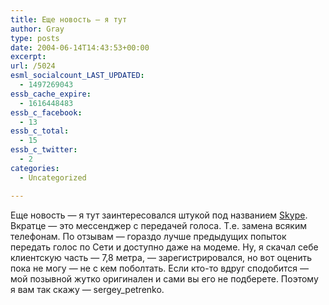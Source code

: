 ```yaml
---
title: Еще новость — я тут
author: Gray
type: posts
date: 2004-06-14T14:43:53+00:00
excerpt:
url: /5024
esml_socialcount_LAST_UPDATED:
  - 1497269043
essb_cache_expire:
  - 1616448483
essb_c_facebook:
  - 13
essb_c_total:
  - 15
essb_c_twitter:
  - 2
categories:
  - Uncategorized

---
```








Еще новость &#8212; я тут заинтересовался штукой под названием <a href="http://www.skype.com/" target="_blank">Skype</a>. Вкратце &#8212; это мессенджер с передачей голоса. Т.е. замена всяким телефонам. По отзывам &#8212; гораздо лучше предыдущих попыток передать голос по Сети и доступно даже на модеме. Ну, я скачал себе клиентскую часть &#8212; 7,8 метра, &#8212; зарегистрировался, но вот оценить пока не могу &#8212; не с кем поболтать. Если кто-то вдруг сподобится &#8212; мой позывной жутко оригинален и сами вы его не подберете. Поэтому я вам так скажу &#8212; sergey_petrenko.